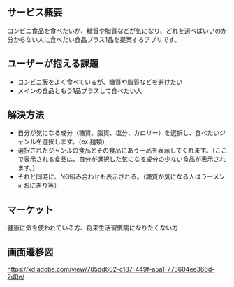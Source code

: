 ## サービス概要
コンビニ食品を食べたいが、糖質や脂質などが気になり、どれを選べばいいのか分からない人に食べたい食品プラス1品を提案するアプリです。

## ユーザーが抱える課題
* コンビニ飯をよく食べているが、糖質や脂質などを避けたい
* メインの食品ともう1品プラスして食べたい人

## 解決方法
* 自分が気になる成分（糖質、脂質、塩分、カロリー）を選択し、食べたいジャンルを選択します。（ex.麺類）
* 選択されたジャンルの食品とその食品にあう一品を表示してくれます。（ここで表示される食品は、自分が選択した気になる成分の少ない食品が表示されます。）
* それと同時に、NG組み合わせも表示される。（糖質が気になる人はラーメン × おにぎり等）

## マーケット
健康に気を使われている方、将来生活習慣病になりたくない方

## 画面遷移図
https://xd.adobe.com/view/785dd602-c187-449f-a5a1-773604ee366d-2d0e/